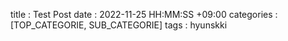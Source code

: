 title : Test Post
date : 2022-11-25 HH:MM:SS +09:00
categories : [TOP_CATEGORIE, SUB_CATEGORIE]
tags : hyunskki
